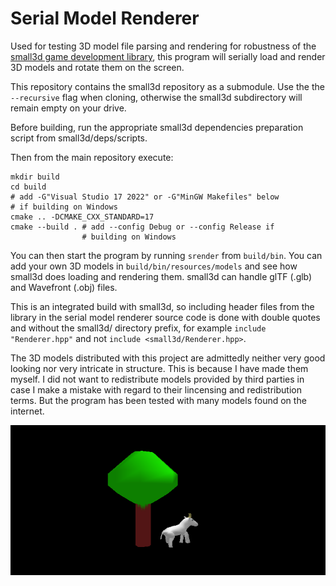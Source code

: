 Serial Model Renderer
=====================

Used for testing 3D model file parsing and rendering for robustness of the 
[small3d game development library](https://github.com/dimi309/small3d), this program will serially load and render 3D models
and rotate them on the screen.

This repository contains the small3d repository as a submodule. Use the 
the `--recursive` flag when cloning, otherwise the small3d subdirectory 
will remain empty on your drive.

Before building, run the appropriate small3d dependencies preparation script
from small3d/deps/scripts.

Then from the main repository execute:

	mkdir build
	cd build
	# add -G"Visual Studio 17 2022" or -G"MinGW Makefiles" below
    # if building on Windows
	cmake .. -DCMAKE_CXX_STANDARD=17 
	cmake --build . # add --config Debug or --config Release if 
	                # building on Windows
					
You can then start the program by running `srender` from `build/bin`.
You can add your own 3D models in `build/bin/resources/models` and see
how small3d does loading and rendering them. small3d can handle glTF (.glb)
and Wavefront (.obj) files.
					
This is an integrated build with small3d, so including header files from the 
library in the serial model renderer source code is done with double quotes and 
without the small3d/ directory prefix, for example `include "Renderer.hpp"` 
and not `include <small3d/Renderer.hpp>`.
		 
The 3D models distributed with this project are admittedly neither very good 
looking nor very intricate in structure. This is because I have made them 
myself. I did not want to redistribute models provided by third parties in case 
I make a mistake with regard to their lincensing and redistribution terms. But 
the program has been tested with many models found on the internet.

![screenshot](screenshot.png)
